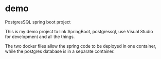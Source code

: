 # demo
 PostgresSQL spring boot project

 This is my demo project to link SpringBoot, postgressql, use Visual Studio for development and all the things.  


The two docker files allow the spring code to be deployed in one container, while the postgres database is in a separate container.  
